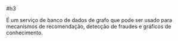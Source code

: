 #h3 

É um serviço de banco de dados de grafo que pode ser usado para mecanismos de recomendação, detecção de fraudes e gráficos de conhecimento.